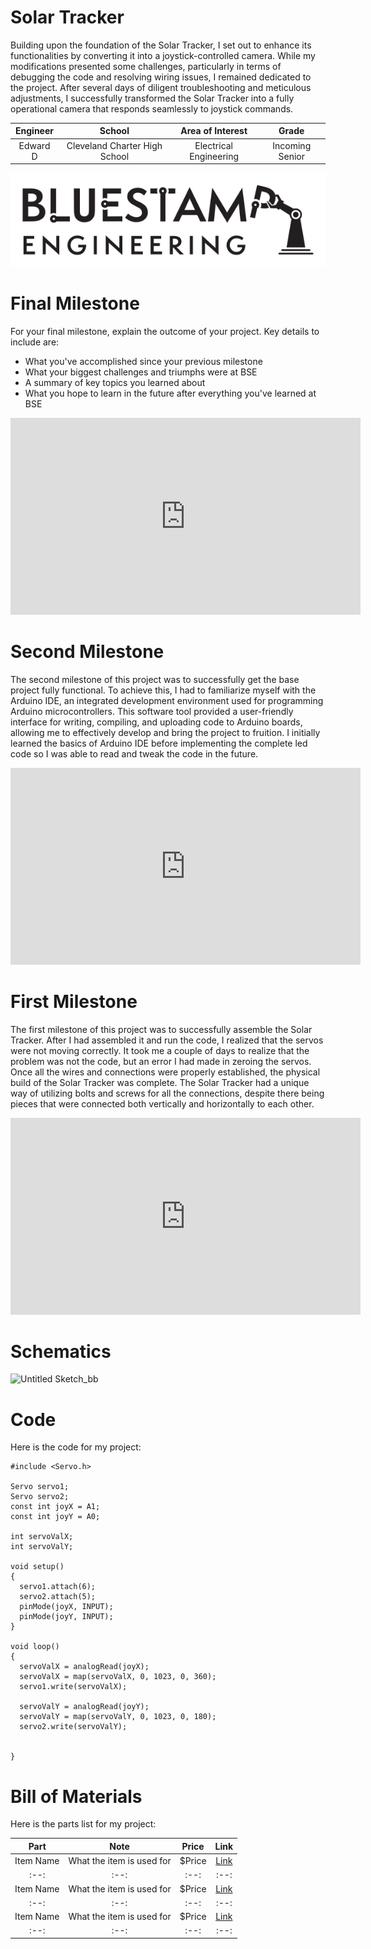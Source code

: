# Solar Tracker
Building upon the foundation of the Solar Tracker, I set out to enhance its functionalities by converting it into a joystick-controlled camera. While my modifications presented some challenges, particularly in terms of debugging the code and resolving wiring issues, I remained dedicated to the project. After several days of diligent troubleshooting and meticulous adjustments, I successfully transformed the Solar Tracker into a fully operational camera that responds seamlessly to joystick commands.

| **Engineer** | **School** | **Area of Interest** | **Grade** |
|:--:|:--:|:--:|:--:|
| Edward D | Cleveland Charter High School | Electrical Engineering | Incoming Senior

<!--**Replace the BlueStamp logo below with an image of yourself and your completed project. Follow the guide [here](https://tomcam.github.io/least-github-pages/adding-images-github-pages-site.html) if you need help.**-->

![Headstone Image](logo.svg)
  
# Final Milestone
For your final milestone, explain the outcome of your project. Key details to include are:
- What you've accomplished since your previous milestone
- What your biggest challenges and triumphs were at BSE
- A summary of key topics you learned about
- What you hope to learn in the future after everything you've learned at BSE

<!-- Don't forget to replace the text below with the embedding for your milestone video. Go to Youtube, click Share -> Embed, and copy and paste the code to replace what's below. -->

<iframe width="560" height="315" src="https://www.youtube.com/embed/F7M7imOVGug" title="YouTube video player" frameborder="0" allow="accelerometer; autoplay; clipboard-write; encrypted-media; gyroscope; picture-in-picture; web-share" allowfullscreen></iframe>

# Second Milestone
The second milestone of this project was to successfully get the base project fully functional. To achieve this, I had to familiarize myself with the Arduino IDE, an integrated development environment used for programming Arduino microcontrollers. This software tool provided a user-friendly interface for writing, compiling, and uploading code to Arduino boards, allowing me to effectively develop and bring the project to fruition. I initially learned the basics of Arduino IDE before implementing the complete led code so I was able to read and tweak the code in the future.

<!-- Don't forget to replace the text below with the embedding for your milestone video. Go to Youtube, click Share -> Embed, and copy and paste the code to replace what's below. -->

<iframe width="560" height="315" src="https://www.youtube.com/embed/y3VAmNlER5Y" title="YouTube video player" frameborder="0" allow="accelerometer; autoplay; clipboard-write; encrypted-media; gyroscope; picture-in-picture; web-share" allowfullscreen></iframe>

# First Milestone
The first milestone of this project was to successfully assemble the Solar Tracker. After I had assembled it and run the code, I realized that the servos were not moving correctly. It took me a couple of days to realize that the problem was not the code, but an error I had made in zeroing the servos. Once all the wires and connections were properly established, the physical build of the Solar Tracker was complete. The Solar Tracker had a unique way of utilizing bolts and screws for all the connections, despite there being pieces that were connected both vertically and horizontally to each other.

<!-- Don't forget to replace the text below with the embedding for your milestone video. Go to Youtube, click Share -> Embed, and copy and paste the code to replace what's below. -->

<iframe width="560" height="315" src="https://www.youtube.com/embed/CaCazFBhYKs" title="YouTube video player" frameborder="0" allow="accelerometer; autoplay; clipboard-write; encrypted-media; gyroscope; picture-in-picture; web-share" allowfullscreen></iframe>


# Schematics 
![Untitled Sketch_bb](https://github.com/EdwardDan1/EdwardD-Solar-Tracker/assets/113312727/111a033a-178a-4883-b26a-b55b3d5e6e1d)

# Code
Here is the code for my project:

```
#include <Servo.h>

Servo servo1;
Servo servo2;
const int joyX = A1;
const int joyY = A0;

int servoValX;
int servoValY;

void setup() 
{
  servo1.attach(6);
  servo2.attach(5);
  pinMode(joyX, INPUT);
  pinMode(joyY, INPUT);
}

void loop()
{
  servoValX = analogRead(joyX);
  servoValX = map(servoValX, 0, 1023, 0, 360);
  servo1.write(servoValX);

  servoValY = analogRead(joyY);
  servoValY = map(servoValY, 0, 1023, 0, 180);
  servo2.write(servoValY);


}
```

# Bill of Materials
Here is the parts list for my project:

| **Part** | **Note** | **Price** | **Link** |
|:--:|:--:|:--:|:--:|
| Item Name | What the item is used for | $Price | <a href="https://www.amazon.com/Arduino-A000066-ARDUINO-UNO-R3/dp/B008GRTSV6/"> Link </a> |
|:--:|:--:|:--:|:--:|
| Item Name | What the item is used for | $Price | <a href="https://www.amazon.com/Arduino-A000066-ARDUINO-UNO-R3/dp/B008GRTSV6/"> Link </a> |
|:--:|:--:|:--:|:--:|
| Item Name | What the item is used for | $Price | <a href="https://www.amazon.com/Arduino-A000066-ARDUINO-UNO-R3/dp/B008GRTSV6/"> Link </a> |
|:--:|:--:|:--:|:--:|

<!--# Other Resources/Examples
One of the best parts about Github is that you can view how other people set up their own work. Here are some past BSE portfolios that are awesome examples. You can view how they set up their portfolio, and you can view their index.md files to understand how they implemented different portfolio components.
- [Example 1](https://trashytuber.github.io/YimingJiaBlueStamp/)
- [Example 2](https://sviatil0.github.io/Sviatoslav_BSE/)
- [Example 3](https://arneshkumar.github.io/arneshbluestamp/)

To watch the BSE tutorial on how to create a portfolio, click here.-->
